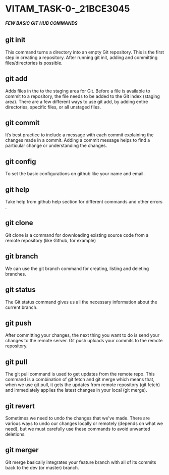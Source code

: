 # VITAM_TASK-0-_21BCE3045
###### **FEW BASIC GIT HUB COMMANDS** 

## git init
This command turns a directory into an empty Git repository. This is the first step in creating a repository. After running git init, adding and committing files/directories is possible.

## git add
Adds files in the to the staging area for Git. Before a file is available to commit to a repository, the file needs to be added to the Git index (staging area). There are a few different ways to use git add, by adding entire directories, specific files, or all unstaged files.

## git commit
It’s best practice to include a message with each commit explaining the changes made in a commit. Adding a commit message helps to find a particular change or understanding the changes.

## git config
To set the basic configurations on github like your name and email.

## git help
Take help from github help section for different commands and other errors .

## git clone
Git clone is a command for downloading existing source code from a remote repository (like Github, for example)

## git branch
We can use the git branch command for creating, listing and deleting branches.

## git status
The Git status command gives us all the necessary information about the current branch. 

## git push
After committing your changes, the next thing you want to do is send your changes to the remote server. Git push uploads your commits to the remote repository.

## git pull
The git pull command is used to get updates from the remote repo. This command is a combination of git fetch and git merge which means that, when we use git pull, it gets the updates from remote repository (git fetch) and immediately applies the latest changes in your local (git merge).

## git revert
Sometimes we need to undo the changes that we've made. There are various ways to undo our changes locally or remotely (depends on what we need), but we must carefully use these commands to avoid unwanted deletions.

## git merger
Git merge basically integrates your feature branch with all of its commits back to the dev (or master) branch.

